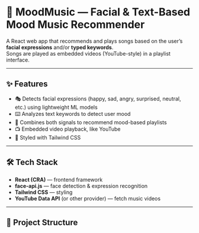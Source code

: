 # 🎵 MoodMusic — Facial & Text-Based Mood Music Recommender

A React web app that recommends and plays songs based on the user’s **facial expressions** and/or **typed keywords**.  
Songs are played as embedded videos (YouTube-style) in a playlist interface.

---

## ✨ Features

- 🎭 Detects facial expressions (happy, sad, angry, surprised, neutral, etc.) using lightweight ML models  
- ⌨️ Analyzes text keywords to detect user mood  
- 🔗 Combines both signals to recommend mood-based playlists  
- 📺 Embedded video playback, like YouTube  
- 🎨 Styled with Tailwind CSS  

---

## 🛠️ Tech Stack

- **React (CRA)** — frontend framework  
- **face-api.js** — face detection & expression recognition  
- **Tailwind CSS** — styling  
- **YouTube Data API** (or other provider) — fetch music videos  

---

## 📂 Project Structure

